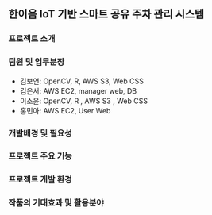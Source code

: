 ## 한이음 IoT 기반 스마트 공유 주차 관리 시스템
### 프로젝트 소개
### 팀원 및 업무분장
  - 김보연: OpenCV, R, AWS S3, Web CSS
  - 김은서: AWS EC2, manager web, DB 
  - 이소윤: OpenCV, R , AWS S3 , Web CSS
  - 홍민아: AWS EC2, User Web
### 개발배경 및 필요성
### 프로젝트 주요 기능
### 프로젝트 개발 환경
### 작품의 기대효과 및 활용분야

